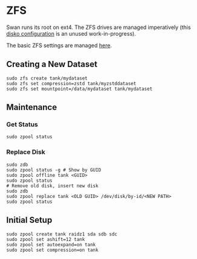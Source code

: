# ZFS

Swan runs its root on ext4. The ZFS drives are managed imperatively (this
[disko configuration](../disks/zfs.nix) is an unused work-in-progress).

The basic ZFS settings are managed [here](../modules/nixos/hardware/zfs.nix).

## Creating a New Dataset

```
sudo zfs create tank/mydataset
sudo zfs set compression=zstd tank/myzstddataset
sudo zfs set mountpoint=/data/mydataset tank/mydataset
```

## Maintenance

### Get Status

```
sudo zpool status
```

### Replace Disk

```
sudo zdb
sudo zpool status -g # Show by GUID
sudo zpool offline tank <GUID>
sudo zpool status
# Remove old disk, insert new disk
sudo zdb
sudo zpool replace tank <OLD GUID> /dev/disk/by-id/<NEW PATH>
sudo zpool status
```

## Initial Setup

```
sudo zpool create tank raidz1 sda sdb sdc
sudo zpool set ashift=12 tank
sudo zpool set autoexpand=on tank
sudo zpool set compression=on tank
```

